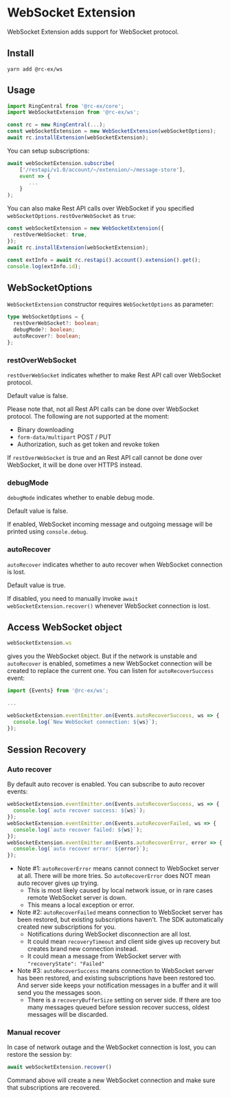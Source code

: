 # WebSocket Extension

WebSocket Extension adds support for WebSocket protocol.


## Install

```
yarn add @rc-ex/ws
```


## Usage

```ts
import RingCentral from '@rc-ex/core';
import WebSocketExtension from '@rc-ex/ws';

const rc = new RingCentral(...);
const webSocketExtension = new WebSocketExtension(webSocketOptions);
await rc.installExtension(webSocketExtension);
```

You can setup subscriptions:

```ts
await webSocketExtension.subscribe(
    ['/restapi/v1.0/account/~/extension/~/message-store'],
    event => {
       ...
    }
);
```

You can also make Rest API calls over WebSocket if you specified `webSocketOptions.restOverWebSocket` as `true`:

```ts
const webSocketExtension = new WebSocketExtension({
  restOverWebSocket: true,
});
await rc.installExtension(webSocketExtension);

const extInfo = await rc.restapi().account().extension().get();
console.log(extInfo.id);
```


## WebSocketOptions

`WebSocketExtension` constructor requires `WebSocketOptions` as parameter:


```ts
type WebSocketOptions = {
  restOverWebSocket?: boolean;
  debugMode?: boolean;
  autoRecover?: boolean;
};
```


### restOverWebSocket

`restOverWebSocket` indicates whether to make Rest API call over WebSocket protocol.

Default value is false.

Please note that, not all Rest API calls can be done over WebSocket protocol. The following are not supported at the moment:

- Binary downloading
- `form-data/multipart` POST / PUT
- Authorization, such as get token and revoke token

If `restOverWebSocket` is true and an Rest API call cannot be done over WebSocket, it will be done over HTTPS instead.


### debugMode

`debugMode` indicates whether to enable debug mode.

Default value is false.

If enabled, WebSocket incoming message and outgoing message will be printed using `console.debug`.


### autoRecover

`autoRecover` indicates whether to auto recover when WebSocket connection is lost.

Default value is true.

If disabled, you need to manually invoke `await webSocketExtension.recover()` whenever WebSocket connection is lost.


## Access WebSocket object

```ts
webSocketExtension.ws
```

gives you the WebSocket object. But if the network is unstable and `autoRecover` is enabled, sometimes a new WebSocket connection will be created to replace the current one.
You can listen for `autoRecoverSuccess` event:

```ts
import {Events} from '@rc-ex/ws';

...

webSocketExtension.eventEmitter.on(Events.autoRecoverSuccess, ws => {
  console.log(`New WebSocket connection: ${ws}`);
});
```


## Session Recovery

### Auto recover

By default auto recover is enabled. You can subscribe to auto recover events:

```ts
webSocketExtension.eventEmitter.on(Events.autoRecoverSuccess, ws => {
  console.log(`auto recover success: ${ws}`);
});
webSocketExtension.eventEmitter.on(Events.autoRecoverFailed, ws => {
  console.log(`auto recover failed: ${ws}`);
});
webSocketExtension.eventEmitter.on(Events.autoRecoverError, error => {
  console.log(`auto recover error: ${error}`);
});
```

- Note #1: `autoRecoverError` means cannot connect to WebSocket server at all. There will be more tries. So `autoRecoverError` does NOT mean auto recover gives up trying.
    - This is most likely caused by local network issue, or in rare cases remote WebSocket server is down.
    - This means a local exception or error.
- Note #2: `autoRecoverFailed` means connection to WebSocket server has been restored, but existing subscriptions haven't. The SDK automatically created new subscriptions for you.
    - Notifications during WebSocket disconnection are all lost.
    - It could mean `recoveryTimeout` and client side gives up recovery but creates brand new connection instead.
    - It could mean a message from WebSocket server with `"recoveryState": "Failed"`
- Note #3: `autoRecoverSuccess` means connection to WebSocket server has been restored, and existing subscriptions have been restored too. And server side keeps your notification messages in a buffer and it will send you the messages soon.
    - There is a `recoveryBufferSize` setting on server side. If there are too many messages queued before session recover success, oldest messages will be discarded.


### Manual recover

In case of network outage and the WebSocket connection is lost, you can restore the session by:

```ts
await webSocketExtension.recover()
```

Command above will create a new WebSocket connection and make sure that subscriptions are recovered.
